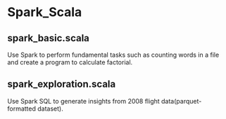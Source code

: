 # Spark_Scala


## spark_basic.scala
Use Spark to perform fundamental tasks such as counting words in a file and create a program to calculate factorial. 


## spark_exploration.scala 
Use Spark SQL to generate insights from 2008 flight data(parquet-formatted dataset).
